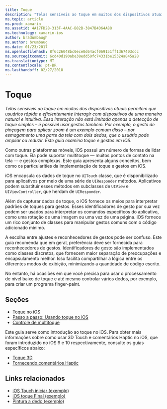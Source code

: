 ```yaml
---
title: Toque
description: "Telas sensíveis ao toque em muitos dos dispositivos atuais permitem que usuários rápida e eficientemente interagir com dispositivos de uma maneira natural e intuitiva. Essa interação não está limitada apenas a detecção de toque simples – é possível usar gestos também. Por exemplo, o gesto de pinçagem para aplicar zoom é um exemplo comum disso – por esmagamento uma parte da tela com dois dedos, que o usuário pode ampliar ou reduzir. Este guia examina toque e gestos em iOS."
ms.topic: article
ms.prod: xamarin
ms.assetid: 4A17FD28-313F-4AAC-B82B-3847B4D64A88
ms.technology: xamarin-ios
author: bradumbaugh
ms.author: brumbaug
ms.date: 01/23/2017
ms.openlocfilehash: 8f6c26048bc0ece0d64acf069151ff1d67403ccc
ms.sourcegitcommit: 6cd40d190abe38edd50fc74331be15324a845a28
ms.translationtype: MT
ms.contentlocale: pt-BR
ms.lasthandoff: 02/27/2018
---
```

# <a name="touch"></a>Toque

_Telas sensíveis ao toque em muitos dos dispositivos atuais permitem que usuários rápida e eficientemente interagir com dispositivos de uma maneira natural e intuitiva. Essa interação não está limitada apenas a detecção de toque simples – é possível usar gestos também. Por exemplo, o gesto de pinçagem para aplicar zoom é um exemplo comum disso – por esmagamento uma parte da tela com dois dedos, que o usuário pode ampliar ou reduzir. Este guia examina toque e gestos em iOS._


Como outras plataformas móveis, iOS possui um número de formas de lidar com toque. Ela pode suportar multitoque — muitos pontos de contato na tela — e gestos complexas. Este guia apresenta alguns conceitos, bem como os particularities da implementação de toque e gestos em iOS.

iOS encapsula os dados de toque no `UITouch` classe, que é disponibilizado para aplicativos por meio de uma série de `UIResponder` métodos. Aplicativos podem substituir esses métodos em subclasses de `UIView` e `UIViewController`, que herdam de `UIResponder`.

Além de capturar dados de toque, o iOS fornece os meios para interpretar padrões de toques para gestos. Esses identificadores de gesto por sua vez podem ser usados para interpretar os comandos específicos do aplicativo, como uma rotação de uma imagem ou uma vez de uma página. iOS fornece um rico conjunto de classes para manipular gestos comuns com o código adicionado mínimo.

A escolha entre ajustes e reconhecedores de gestos pode ser confuso. Este guia recomenda que em geral, preferência deve ser fornecida para reconhecedores de gestos. Identificadores de gesto são implementados como classes discretos, que fornecem maior separação de preocupações e encapsulamento melhor. Isso facilita compartilhar a lógica entre os diferentes modos de exibição, minimizando a quantidade de código escrito.

No entanto, há ocasiões em que você precisa para usar o processamento de nível baixo de toque e até mesmo controlar vários dedos, por exemplo, para criar um programa finger-paint.

## <a name="sections"></a>Seções

-  [Toque no iOS](touch-in-ios.md)
-  [Passo a passo: Usando toque no iOS](ios-touch-walkthrough.md)
-  [Controle de multitoque](touch-tracking.md)

Este guia serve como introdução ao toque no iOS. Para obter mais informações sobre como usar 3D Touch e comentários Haptic no iOS, que foram introduzido no iOS 9 e 10 respectivamente, consulte os guias específicos abaixo:

* [Toque 3D](~/ios/platform/3d-touch.md)
* [Fornecendo comentários Haptic](~/ios/user-interface/ios-ui/haptic-feedback.md)



## <a name="related-links"></a>Links relacionados

- [iOS Touch iniciar (exemplo)](https://developer.xamarin.com/samples/monotouch/ApplicationFundamentals/Touch_start)
- [iOS toque Final (exemplo)](https://developer.xamarin.com/samples/monotouch/ApplicationFundamentals/Touch_final)
- [Pintura a dedo (exemplo)](https://developer.xamarin.com/samples/monotouch/ApplicationFundamentals/FingerPaint)
